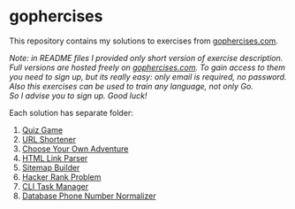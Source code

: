 # gophercises

This repository contains my solutions to exercises from [gophercises.com](https://gophercises.com/).

_Note: in README files I provided only short version of exercise description. Full versions are hosted
freely on [gophercises.com](https://gophercises.com/). To gain access to them you need to sign up,
but its really easy: only email is required, no password.  
Also this exercises can be used to train any language, not only Go.  
So I advise you to sign up. Good luck!_

Each solution has separate folder:
1. [Quiz Game](../../tree/master/01-quiz)
2. [URL Shortener](../../tree/master/02-urlshort)
3. [Choose Your Own Adventure](../../tree/master/03-cyoa)
4. [HTML Link Parser](../../tree/master/04-link)
5. [Sitemap Builder](../../tree/master/05-sitemap)
6. [Hacker Rank Problem](../../tree/master/06-hr)
7. [CLI Task Manager](../../tree/master/07-task)
8. [Database Phone Number Normalizer](../../tree/master/08-phone)
